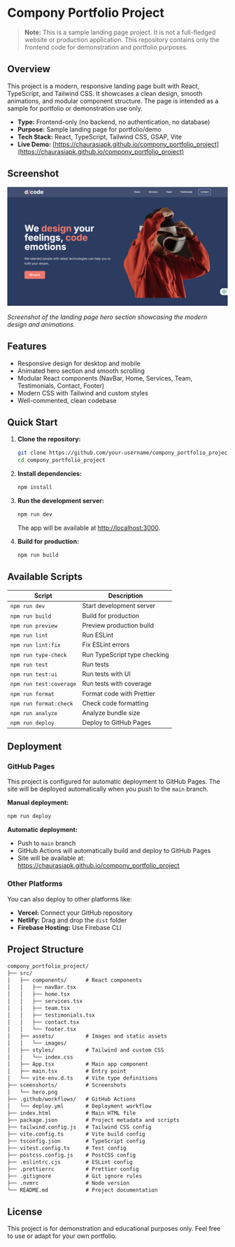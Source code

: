 # Compony Portfolio Project

> **Note:** This is a sample landing page project. It is not a full-fledged website or production application. This repository contains only the frontend code for demonstration and portfolio purposes.

## Overview

This project is a modern, responsive landing page built with React, TypeScript, and Tailwind CSS. It showcases a clean design, smooth animations, and modular component structure. The page is intended as a sample for portfolio or demonstration use only.

- **Type:** Frontend-only (no backend, no authentication, no database)
- **Purpose:** Sample landing page for portfolio/demo
- **Tech Stack:** React, TypeScript, Tailwind CSS, GSAP, Vite
- **Live Demo:** [https://chaurasiapk.github.io/compony_portfolio_project](https://chaurasiapk.github.io/compony_portfolio_project)

## Screenshot

![Hero Section](sceenshorts/hero.png)

*Screenshot of the landing page hero section showcasing the modern design and animations.*

## Features

- Responsive design for desktop and mobile
- Animated hero section and smooth scrolling
- Modular React components (NavBar, Home, Services, Team, Testimonials, Contact, Footer)
- Modern CSS with Tailwind and custom styles
- Well-commented, clean codebase

## Quick Start

1. **Clone the repository:**
   ```bash
   git clone https://github.com/your-username/compony_portfolio_project.git
   cd compony_portfolio_project
   ```

2. **Install dependencies:**
   ```bash
   npm install
   ```

3. **Run the development server:**
   ```bash
   npm run dev
   ```
   The app will be available at [http://localhost:3000](http://localhost:3000).

4. **Build for production:**
   ```bash
   npm run build
   ```

## Available Scripts

| Script | Description |
|--------|-------------|
| `npm run dev` | Start development server |
| `npm run build` | Build for production |
| `npm run preview` | Preview production build |
| `npm run lint` | Run ESLint |
| `npm run lint:fix` | Fix ESLint errors |
| `npm run type-check` | Run TypeScript type checking |
| `npm run test` | Run tests |
| `npm run test:ui` | Run tests with UI |
| `npm run test:coverage` | Run tests with coverage |
| `npm run format` | Format code with Prettier |
| `npm run format:check` | Check code formatting |
| `npm run analyze` | Analyze bundle size |
| `npm run deploy` | Deploy to GitHub Pages |

## Deployment

### GitHub Pages

This project is configured for automatic deployment to GitHub Pages. The site will be deployed automatically when you push to the `main` branch.

**Manual deployment:**
```bash
npm run deploy
```

**Automatic deployment:**
- Push to `main` branch
- GitHub Actions will automatically build and deploy to GitHub Pages
- Site will be available at: https://chaurasiapk.github.io/compony_portfolio_project

### Other Platforms

You can also deploy to other platforms like:
- **Vercel:** Connect your GitHub repository
- **Netlify:** Drag and drop the `dist` folder
- **Firebase Hosting:** Use Firebase CLI

## Project Structure

```
compony_portfolio_project/
├── src/
│   ├── components/      # React components
│   │   ├── navBar.tsx
│   │   ├── home.tsx
│   │   ├── services.tsx
│   │   ├── team.tsx
│   │   ├── testimonials.tsx
│   │   ├── contact.tsx
│   │   └── footer.tsx
│   ├── assets/          # Images and static assets
│   │   └── images/
│   ├── styles/          # Tailwind and custom CSS
│   │   └── index.css
│   ├── App.tsx          # Main app component
│   ├── main.tsx         # Entry point
│   └── vite-env.d.ts    # Vite type definitions
├── sceenshorts/         # Screenshots
│   └── hero.png
├── .github/workflows/   # GitHub Actions
│   └── deploy.yml       # Deployment workflow
├── index.html           # Main HTML file
├── package.json         # Project metadata and scripts
├── tailwind.config.js   # Tailwind CSS config
├── vite.config.ts       # Vite build config
├── tsconfig.json        # TypeScript config
├── vitest.config.ts     # Test config
├── postcss.config.js    # PostCSS config
├── .eslintrc.cjs        # ESLint config
├── .prettierrc          # Prettier config
├── .gitignore           # Git ignore rules
├── .nvmrc               # Node version
└── README.md            # Project documentation
```

## License

This project is for demonstration and educational purposes only. Feel free to use or adapt for your own portfolio.
